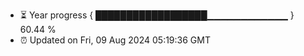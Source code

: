 - ⏳ Year progress { ██████████████████▁▁▁▁▁▁▁▁▁▁▁▁ } 60.44 %
- ⏰ Updated on Fri, 09 Aug 2024 05:19:36 GMT


